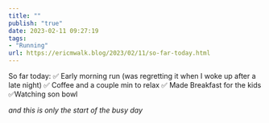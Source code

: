 ```yaml
---
title: ""
publish: "true"
date: 2023-02-11 09:27:19
tags:
- "Running"
url: https://ericmwalk.blog/2023/02/11/so-far-today.html
---
```

So far today:
✅ Early morning run (was regretting it when I woke up after a late night)
✅ Coffee and a couple min to relax
✅ Made Breakfast for the kids
✅Watching son bowl

*and this is only the start of the busy day*